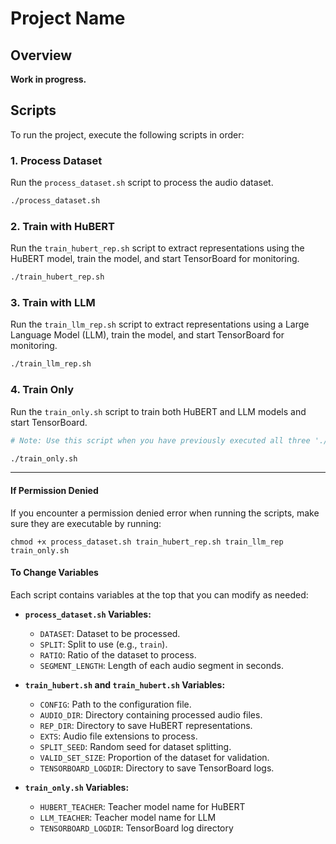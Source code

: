 # Project Name

## Overview

**Work in progress.** 

## Scripts

To run the project, execute the following scripts in order:

### 1. Process Dataset

Run the `process_dataset.sh` script to process the audio dataset.

```bash
./process_dataset.sh
```

### 2. Train with HuBERT

Run the `train_hubert_rep.sh` script to extract representations using the HuBERT model, train the model, and start TensorBoard for monitoring.

```bash
./train_hubert_rep.sh
```

### 3. Train with LLM

Run the `train_llm_rep.sh` script to extract representations using a Large Language Model (LLM), train the model, and start TensorBoard for monitoring.

```bash
./train_llm_rep.sh
```

### 4. Train Only

Run the `train_only.sh` script to train both HuBERT and LLM models and start TensorBoard. 

```bash
# Note: Use this script when you have previously executed all three './process_dataset.sh', './train_llm_rep.sh', and './train_llm_rep.sh' scripts, and want to continue training or retrain now.

./train_only.sh
```

---

#### If Permission Denied
If you encounter a permission denied error when running the scripts, make sure they are executable by running:

```
chmod +x process_dataset.sh train_hubert_rep.sh train_llm_rep train_only.sh
```

#### To Change Variables
Each script contains variables at the top that you can modify as needed:

- **`process_dataset.sh` Variables:**
  - `DATASET`: Dataset to be processed.
  - `SPLIT`: Split to use (e.g., `train`).
  - `RATIO`: Ratio of the dataset to process.
  - `SEGMENT_LENGTH`: Length of each audio segment in seconds.

- **`train_hubert.sh` and  `train_hubert.sh` Variables:**
  - `CONFIG`: Path to the configuration file.
  - `AUDIO_DIR`: Directory containing processed audio files.
  - `REP_DIR`: Directory to save HuBERT representations.
  - `EXTS`: Audio file extensions to process.
  - `SPLIT_SEED`: Random seed for dataset splitting.
  - `VALID_SET_SIZE`: Proportion of the dataset for validation.
  - `TENSORBOARD_LOGDIR`: Directory to save TensorBoard logs.

- **`train_only.sh` Variables:**
  - `HUBERT_TEACHER`: Teacher model name for HuBERT
  - `LLM_TEACHER`: Teacher model name for LLM
  - `TENSORBOARD_LOGDIR`: TensorBoard log directory
